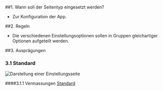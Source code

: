 ##1. Wann soll der Seitentyp eingesetzt werden?
*   Zur Konfiguration der App.

##2. Regeln
*   Die verschiedenen Einstellungsoptionen sollen in Gruppen gleichartiger Optionen aufgeteilt werden.

##3. Ausprägungen
### 3.1 Standard
![Darstellung einer Einstellungsseite](https://raw.githubusercontent.com/sbb-design-systems/sbb-design-system/master/mobile/page-types/settings/images/MS04.png 'class: image')

####3.1.1 Vermassungen
[Standard](https://sbb.invisionapp.com/d/main#/console/14051805/323023911/inspect)